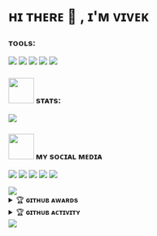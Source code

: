 # ʜɪ ᴛʜᴇʀᴇ 👋 , ɪ'ᴍ ᴠɪᴠᴇᴋ

### ᴛᴏᴏʟs:
<p>
    <img src="https://img.shields.io/badge/OS-Linux-blue?&logo=Linux" />
    <img src="https://img.shields.io/badge/OS-Windows-blue?&logo=Windows" />
    <img src="https://img.shields.io/badge/IDE-Xcode-blue?&logo=xcode" />
    <img src="https://img.shields.io/badge/Text%20Editor-Visual%20Studio%20Code-blue?&logo=visual%20studio%20code&logoColor=blue" />
    <img src="https://img.shields.io/badge/Sublime%20Text-gray?&logo=Sublime-Text" />
</p>

### <img src="https://media.giphy.com/media/IqgySmxEgP0rs40ZMB/giphy.gif" width="50"> sᴛᴀᴛs:
<p>
    <img src="https://github-readme-stats.vercel.app/api?username=VivekCoderOp&hide=issues&show_icons=true&hide_border=true&title_color=000" />
</p>

### <img src="https://media.giphy.com/media/VgCDAzcKvsR6OM0uWg/giphy.gif" width="50"> ᴍʏ sᴏᴄɪᴀʟ ᴍᴇᴅɪᴀ
<p>
    <a href="https://www.facebook.com/ivivekevil" target="blank"><img src="https://img.icons8.com/nolan/55/facebook-new.png" /></a>
    <a href="https://www.facebook.com/ivivekevil" target="blank"><img src="https://img.icons8.com/nolan/55/medium-new.png" /></a>
    <a href="https://t.me/pirokid" target="blank"><img src="https://img.icons8.com/nolan/55/telegram-app.png" /></a>
    <a href="https://instagram.com/vivekevil" target="blank"><img src="https://img.icons8.com/nolan/55/instagram-new.png" /></a>
    <a href="https://twitter.com/ivivekevil" target="blank"><img src="https://img.icons8.com/nolan/55/twitter.png" /></a>
</p>
<img src="https://user-images.githubusercontent.com/73097560/115834477-dbab4500-a447-11eb-908a-139a6edaec5c.gif">
<details>
    <summary>&#127942 <b>ɢɪᴛʜᴜʙ ᴀᴡᴀʀᴅs</b></summary><br/>

![Github Trophy](https://github-profile-trophy.vercel.app/?username=VivekCoderOp&margin-w=5&margin-h=5)

</details>

<details>
    <summary>&#127942 <b>ɢɪᴛʜᴜʙ ᴀᴄᴛɪᴠɪᴛʏ</b></summary><br/>

![Metrics](https://metrics.lecoq.io/VivekCoderOp?template=classic&repositories.forks=true&languages=1&languages.colors=github&languages.threshold=0%25&config.timezone=Asia%2FJakarta)

</details>
<img src="https://user-images.githubusercontent.com/73097560/115834477-dbab4500-a447-11eb-908a-139a6edaec5c.gif">
